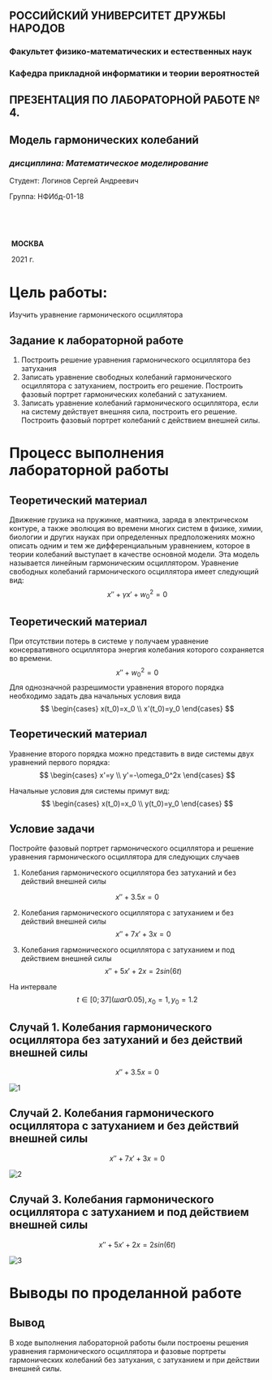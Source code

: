 ## **РОССИЙСКИЙ УНИВЕРСИТЕТ ДРУЖБЫ НАРОДОВ**

### **Факультет физико-математических и естественных наук**

### **Кафедра прикладной информатики и теории вероятностей**

















## **ПРЕЗЕНТАЦИЯ ПО ЛАБОРАТОРНОЙ РАБОТЕ № 4**. 

## Модель гармонических колебаний

###  *дисциплина: Математическое моделирование*



















Студент:    Логинов Сергей Андреевич

Группа:	  НФИбд-01-18 



​													



​														

​																		 	**МОСКВА**

​															    				2021 г.







# Цель работы:

Изучить уравнение гармонического осциллятора


## Задание к лабораторной работе

1.	Построить решение уравнения гармонического осциллятора без затухания
2.	Записать уравнение свободных колебаний гармонического осциллятора с затуханием, построить его решение. Построить фазовый портрет гармонических колебаний с затуханием.
3.	Записать уравнение колебаний гармонического осциллятора, если на систему действует внешняя сила, построить его решение. Построить фазовый портрет колебаний с действием внешней силы.


# Процесс выполнения лабораторной работы

## Теоретический материал 

Движение грузика на пружинке, маятника, заряда в электрическом контуре, а также эволюция во времени многих систем в физике, химии, биологии и других науках при определенных предположениях можно описать одним и тем же дифференциальным уравнением, которое в теории колебаний выступает в качестве основной модели. Эта модель называется линейным гармоническим осциллятором.
Уравнение свободных колебаний гармонического осциллятора имеет следующий вид:
$$
x'' + γx' + w_0^2 = 0
$$

## Теоретический материал 

При отсутствии потерь в системе *γ* получаем уравнение консервативного осциллятора энергия колебания которого сохраняется во времени.
$$
x''+ w_0^2 =0
$$
Для однозначной разрешимости уравнения второго порядка необходимо задать два начальных условия вида
$$
\begin{cases}
	x(t_0)=x_0
	\\   
	x'(t_0)=y_0
 \end{cases}
$$

## Теоретический материал 

Уравнение второго порядка можно представить в виде системы двух уравнений первого порядка:
$$
\begin{cases}
	x'=y
	\\   
	y'=-\omega_0^2x
 \end{cases}
$$

Начальные условия для системы примут вид:
$$
 \begin{cases}
	x(t_0)=x_0
	\\   
	y(t_0)=y_0
 \end{cases}
$$


## Условие задачи

Постройте фазовый портрет гармонического осциллятора и решение уравнения гармонического осциллятора для следующих случаев 

1. Колебания гармонического осциллятора без затуханий и без действий внешней
    силы 

$$
  x'' +3.5x = 0
$$

2. Колебания гармонического осциллятора c затуханием и без действий внешней
    силы 
$$
  x'' + 7x' + 3x = 0
$$

3. Колебания гармонического осциллятора c затуханием и под действием внешней
    силы 
$$
  x'' + 5x' + 2x = 2sin(6t)
$$


На интервале 
$$
t ∈ [0;37] (шаг 0.05), x_0=1, y_0=1.2
$$

## Случай 1. Колебания гармонического осциллятора без затуханий и без действий внешней силы

$$
x'' +3.5x = 0
$$

![1](C:\Users\itsok\work\2020-2021\MatModel\laboratory\lab4\graphics\1.png)



## Случай 2. Колебания гармонического осциллятора c затуханием и без действий внешней силы

$$
x'' + 7x' + 3x = 0
$$

![2](C:\Users\itsok\work\2020-2021\MatModel\laboratory\lab4\graphics\2.png)



## Случай 3. Колебания гармонического осциллятора c затуханием и под действием внешней силы

$$
x'' + 5x' + 2x = 2sin(6t)
$$



![3](C:\Users\itsok\work\2020-2021\MatModel\laboratory\lab4\graphics\3.png)

# Выводы по проделанной работе

## Вывод

В ходе выполнения лабораторной работы были построены решения уравнения гармонического осциллятора и фазовые портреты гармонических колебаний без затухания, с затуханием и при действии внешней силы.
